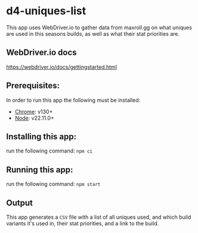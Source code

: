 # d4-uniques-list

This app uses WebDriver.io to gather data from maxroll.gg on what uniques are used in this seasons builds, as well as what their stat priorities are.

## WebDriver.io docs
https://webdriver.io/docs/gettingstarted.html

## Prerequisites: 

In order to run this app the following must be installed:

- [Chrome](https://www.google.com/intl/en_ca/chrome/): v130+
- [Node](https://nodejs.org/en/download): v22.11.0+

## Installing this app:

run the following command: `npm ci`

## Running this app:

run the following command: `npm start`

## Output

This app generates a `CSV` file with a list of all uniques used, and which build variants it's used in, their stat priorities, and a link to the build.
